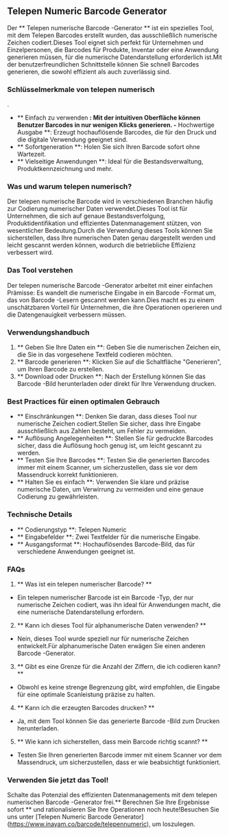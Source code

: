 ## Telepen Numeric Barcode Generator

Der ** Telepen numerische Barcode -Generator ** ist ein spezielles Tool, mit dem Telepen Barcodes erstellt wurden, das ausschließlich numerische Zeichen codiert.Dieses Tool eignet sich perfekt für Unternehmen und Einzelpersonen, die Barcodes für Produkte, Inventar oder eine Anwendung generieren müssen, für die numerische Datendarstellung erforderlich ist.Mit der benutzerfreundlichen Schnittstelle können Sie schnell Barcodes generieren, die sowohl effizient als auch zuverlässig sind.

### Schlüsselmerkmale von telepen numerisch

.
- ** Einfach zu verwenden **: Mit der intuitiven Oberfläche können Benutzer Barcodes in nur wenigen Klicks generieren.
-** Hochwertige Ausgabe **: Erzeugt hochauflösende Barcodes, die für den Druck und die digitale Verwendung geeignet sind.
- ** Sofortgeneration **: Holen Sie sich Ihren Barcode sofort ohne Wartezeit.
- ** Vielseitige Anwendungen **: Ideal für die Bestandsverwaltung, Produktkennzeichnung und mehr.

### Was und warum telepen numerisch?

Der telepen numerische Barcode wird in verschiedenen Branchen häufig zur Codierung numerischer Daten verwendet.Dieses Tool ist für Unternehmen, die sich auf genaue Bestandsverfolgung, Produktidentifikation und effizientes Datenmanagement stützen, von wesentlicher Bedeutung.Durch die Verwendung dieses Tools können Sie sicherstellen, dass Ihre numerischen Daten genau dargestellt werden und leicht gescannt werden können, wodurch die betriebliche Effizienz verbessert wird.

### Das Tool verstehen

Der telepen numerische Barcode -Generator arbeitet mit einer einfachen Prämisse: Es wandelt die numerische Eingabe in ein Barcode -Format um, das von Barcode -Lesern gescannt werden kann.Dies macht es zu einem unschätzbaren Vorteil für Unternehmen, die ihre Operationen operieren und die Datengenauigkeit verbessern müssen.

### Verwendungshandbuch

1. ** Geben Sie Ihre Daten ein **: Geben Sie die numerischen Zeichen ein, die Sie in das vorgesehene Textfeld codieren möchten.
2. ** Barcode generieren **: Klicken Sie auf die Schaltfläche "Generieren", um Ihren Barcode zu erstellen.
3. ** Download oder Drucken **: Nach der Erstellung können Sie das Barcode -Bild herunterladen oder direkt für Ihre Verwendung drucken.

### Best Practices für einen optimalen Gebrauch

- ** Einschränkungen **: Denken Sie daran, dass dieses Tool nur numerische Zeichen codiert.Stellen Sie sicher, dass Ihre Eingabe ausschließlich aus Zahlen besteht, um Fehler zu vermeiden.
- ** Auflösung Angelegenheiten **: Stellen Sie für gedruckte Barcodes sicher, dass die Auflösung hoch genug ist, um leicht gescannt zu werden.
- ** Testen Sie Ihre Barcodes **: Testen Sie die generierten Barcodes immer mit einem Scanner, um sicherzustellen, dass sie vor dem Massendruck korrekt funktionieren.
- ** Halten Sie es einfach **: Verwenden Sie klare und präzise numerische Daten, um Verwirrung zu vermeiden und eine genaue Codierung zu gewährleisten.

### Technische Details

- ** Codierungstyp **: Telepen Numeric
- ** Eingabefelder **: Zwei Textfelder für die numerische Eingabe.
- ** Ausgangsformat **: Hochauflösendes Barcode-Bild, das für verschiedene Anwendungen geeignet ist.

### FAQs

1. ** Was ist ein telepen numerischer Barcode? **
- Ein telepen numerischer Barcode ist ein Barcode -Typ, der nur numerische Zeichen codiert, was ihn ideal für Anwendungen macht, die eine numerische Datendarstellung erfordern.

2. ** Kann ich dieses Tool für alphanumerische Daten verwenden? **
- Nein, dieses Tool wurde speziell nur für numerische Zeichen entwickelt.Für alphanumerische Daten erwägen Sie einen anderen Barcode -Generator.

3. ** Gibt es eine Grenze für die Anzahl der Ziffern, die ich codieren kann? **
- Obwohl es keine strenge Begrenzung gibt, wird empfohlen, die Eingabe für eine optimale Scanleistung präzise zu halten.

4. ** Kann ich die erzeugten Barcodes drucken? **
- Ja, mit dem Tool können Sie das generierte Barcode -Bild zum Drucken herunterladen.

5. ** Wie kann ich sicherstellen, dass mein Barcode richtig scannt? **
- Testen Sie Ihren generierten Barcode immer mit einem Scanner vor dem Massendruck, um sicherzustellen, dass er wie beabsichtigt funktioniert.

### Verwenden Sie jetzt das Tool!

Schalte das Potenzial des effizienten Datenmanagements mit dem telepen numerischen Barcode -Generator frei.** Berechnen Sie Ihre Ergebnisse sofort ** und rationalisieren Sie Ihre Operationen noch heute!Besuchen Sie uns unter [Telepen Numeric Barcode Generator] (https://www.inayam.co/barcode/telepennumeric), um loszulegen.